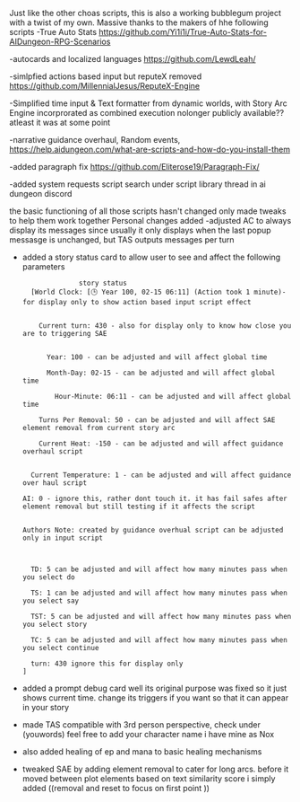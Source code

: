 Just like the other choas scripts, this is also a working bubblegum project with a twist of my own. 
Massive thanks to the makers of hhe following scripts
-True Auto Stats
https://github.com/Yi1i1i/True-Auto-Stats-for-AIDungeon-RPG-Scenarios

-autocards and localized languages
https://github.com/LewdLeah/

-simlpfied actions based input but reputeX removed
https://github.com/MillennialJesus/ReputeX-Engine

-Simplified time input & Text formatter from dynamic worlds, with Story Arc Engine incorprorated as combined execution
nolonger publicly available?? atleast it was at some point

-narrative guidance overhaul, Random events,
https://help.aidungeon.com/what-are-scripts-and-how-do-you-install-them

-added paragraph fix
https://github.com/Eliterose19/Paragraph-Fix/

-added system requests script
search under script library thread in ai dungeon discord 

the basic functioning of all those scripts hasn't changed only made tweaks to help them work together
Personal changes added
-adjusted AC to always display its messages since usually it only displays when the last popup messasge is unchanged, but TAS outputs messages per turn
- added a story status card to allow user to see and affect the following parameters

                    story status
        [World Clock: [🕒 Year 100, 02-15 06:11] (Action took 1 minute)- for display only to show action based input script effect


          Current turn: 430 - also for display only to know how close you are to triggering SAE


            Year: 100 - can be adjusted and will affect global time

            Month-Day: 02-15 - can be adjusted and will affect global time

              Hour-Minute: 06:11 - can be adjusted and will affect global time

          Turns Per Removal: 50 - can be adjusted and will affect SAE element removal from current story arc

          Current Heat: -150 - can be adjusted and will affect guidance overhaul script


        Current Temperature: 1 - can be adjusted and will affect guidance over haul script

      AI: 0 - ignore this, rather dont touch it. it has fail safes after element removal but still testing if it affects the script


      Authors Note: created by guidance overhual script can be adjusted only in input script



        TD: 5 can be adjusted and will affect how many minutes pass when you select do

        TS: 1 can be adjusted and will affect how many minutes pass when you select say

        TST: 5 can be adjusted and will affect how many minutes pass when you select story

        TC: 5 can be adjusted and will affect how many minutes pass when you select continue

        turn: 430 ignore this for display only
      ]

- added a prompt debug card well its original purpose was fixed so it just shows current time. change its triggers if you want so that it can appear in your story
- made TAS compatible with 3rd person perspective, check under (youwords) feel free to add your character name i have mine as Nox
- also added healing of ep and mana to basic healing mechanisms
- tweaked SAE by adding element removal to cater for long arcs. before it moved between plot elements based on text similarity score i simply added ((removal and reset to focus on first point ))


